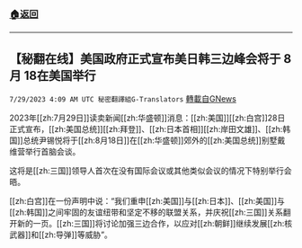 ###  [:house:返回](README.md)
---


## 【秘翻在线】美国政府正式宣布美日韩三边峰会将于 8 月 18在美国举行
`7/29/2023 4:09 AM UTC 秘密翻譯組G-Translators` [轉載自GNews](https://gnews.org/articles/1496859)

2023年[[zh:7月29日]]读卖新闻[[zh:华盛顿]]消息：[[zh:美国]][[zh:白宫]]28日正式宣布，[[zh:美国总统]][[zh:拜登]]、[[zh:日本首相]][[zh:岸田文雄]]、[[zh:韩国]]总统尹锡悦将于[[zh:8月18日]]在[[zh:华盛顿]]郊外的[[zh:美国总统]]别墅戴维营举行首脑会谈。

这将是[[zh:三国]]领导人首次在没有国际会议或其他类似会议的情况下特别举行会晤。

[[zh:白宫]]在一份声明中说：“我们重申[[zh:美国]]与[[zh:日本]]、[[zh:美国]]与[[zh:韩国]]之间牢固的友谊纽带和坚定不移的联盟关系，并庆祝[[zh:三国]]关系翻开新的一页。[[zh:三国]]将讨论加强三边合作，以应对[[zh:朝鲜]]继续发展[[zh:核武器]]和[[zh:导弹]]等威胁”。
